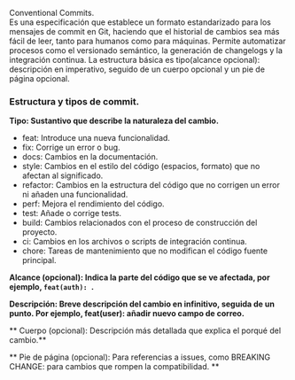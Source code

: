 Conventional Commits.  
 Es una especificación que establece un formato estandarizado para los mensajes de commit en Git, haciendo que el historial de cambios sea más fácil de leer, tanto para humanos como para máquinas.   Permite automatizar procesos como el versionado semántico, la generación de changelogs y la integración continua. La estructura básica es tipo(alcance opcional): descripción en imperativo, seguido de un cuerpo opcional y un pie de página opcional.

 ### Estructura y tipos de commit.  
**Tipo: Sustantivo que describe la naturaleza del cambio.**    
- feat: Introduce una nueva funcionalidad.   
- fix: Corrige un error o bug.   
- docs: Cambios en la documentación.   
- style: Cambios en el estilo del código (espacios, formato) que no afectan al significado.   
- refactor: Cambios en la estructura del código que no corrigen un error ni añaden una funcionalidad.   
- perf: Mejora el rendimiento del código.   
- test: Añade o corrige tests.   
- build: Cambios relacionados con el proceso de construcción del proyecto.   
- ci: Cambios en los archivos o scripts de integración continua.   
- chore: Tareas de mantenimiento que no modifican el código fuente principal.  

**Alcance (opcional): Indica la parte del código que se ve afectada, por ejemplo, `feat(auth): `.** 

**Descripción: Breve descripción del cambio en infinitivo, seguida de un punto. Por ejemplo, feat(user): añadir nuevo campo de correo.**   

** Cuerpo (opcional): Descripción más detallada que explica el porqué del cambio.**   

** Pie de página (opcional): Para referencias a issues, como BREAKING CHANGE: para cambios que rompen la compatibilidad. **   






